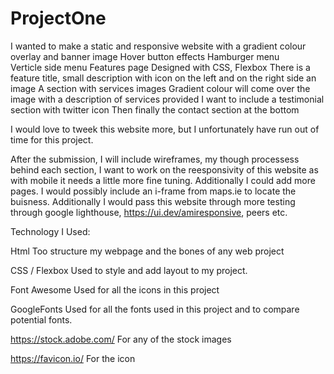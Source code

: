 # ProjectOne

I wanted to make a static and responsive website 
with a gradient colour overlay and banner image
Hover button effects 
Hamburger menu  
Verticle side menu
Features page
Designed with CSS, Flexbox 
There is a feature title, small description with icon on the left and on the right side an image
A section with services images
Gradient colour will come over the image with a description of services provided 
I want to include a testimonial section with twitter icon
Then finally the contact section at the bottom

I would love to tweek this website more, but I unfortunately have run out of time for this project.

After the submission, I will include wireframes, my though processess behind each section, I want to work on the reesponsivity of this website as with mobile it needs a little more fine tuning. Additionally I could add more pages.
I would possibly include an i-frame from maps.ie to locate the buisness.
Additionally I would pass this website through more testing through google lighthouse, https://ui.dev/amiresponsive, peers etc.

Technology I Used:

Html
Too structure my webpage and the bones of any web project

CSS / Flexbox
Used to style and add layout to my project.

Font Awesome
Used for all the icons in this project

GoogleFonts
Used for all the fonts used in this project and to compare potential fonts.

https://stock.adobe.com/
For any of the stock images

https://favicon.io/
For the icon
